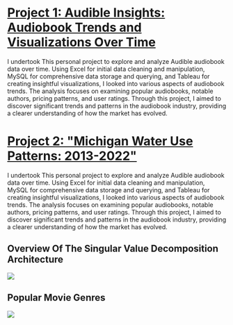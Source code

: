 # [Project 1: Audible Insights: Audiobook Trends and Visualizations Over Time](https://github.com/faoroj/Audible-Data-Project)

I undertook This personal project to explore and analyze Audible audiobook data over time. Using Excel for initial data cleaning and manipulation, MySQL for comprehensive data storage and querying, and Tableau for creating insightful visualizations, I looked into various aspects of audiobook trends. The analysis focuses on examining popular audiobooks, notable authors, pricing patterns, and user ratings. Through this project, I aimed to discover significant trends and patterns in the audiobook industry, providing a clearer understanding of how the market has evolved.


# [Project 2: "Michigan Water Use Patterns: 2013-2022"](https://github.com/faoroj/Michigan-Water-Usage)

I undertook This personal project to explore and analyze Audible audiobook data over time. Using Excel for initial data cleaning and manipulation, MySQL for comprehensive data storage and querying, and Tableau for creating insightful visualizations, I looked into various aspects of audiobook trends. The analysis focuses on examining popular audiobooks, notable authors, pricing patterns, and user ratings. Through this project, I aimed to discover significant trends and patterns in the audiobook industry, providing a clearer understanding of how the market has evolved.



## Overview Of The Singular Value Decomposition Architecture  
![](Images/Picture%201.png) 
## Popular Movie Genres  
![](Images/Picture%202.png)
